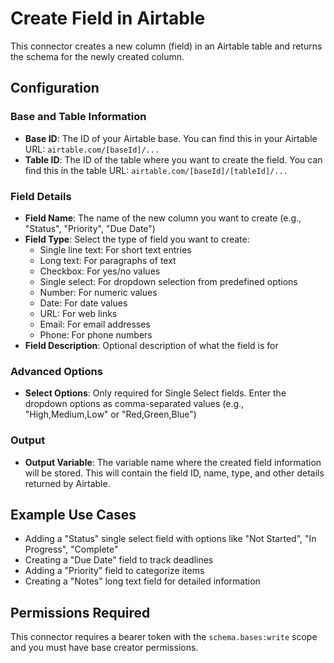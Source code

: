 # Create Field in Airtable

This connector creates a new column (field) in an Airtable table and returns the schema for the newly created column.

## Configuration

### Base and Table Information
- **Base ID**: The ID of your Airtable base. You can find this in your Airtable URL: `airtable.com/[baseId]/...`
- **Table ID**: The ID of the table where you want to create the field. You can find this in the table URL: `airtable.com/[baseId]/[tableId]/...`

### Field Details
- **Field Name**: The name of the new column you want to create (e.g., "Status", "Priority", "Due Date")
- **Field Type**: Select the type of field you want to create:
  - Single line text: For short text entries
  - Long text: For paragraphs of text
  - Checkbox: For yes/no values
  - Single select: For dropdown selection from predefined options
  - Number: For numeric values
  - Date: For date values
  - URL: For web links
  - Email: For email addresses
  - Phone: For phone numbers
- **Field Description**: Optional description of what the field is for

### Advanced Options
- **Select Options**: Only required for Single Select fields. Enter the dropdown options as comma-separated values (e.g., "High,Medium,Low" or "Red,Green,Blue")

### Output
- **Output Variable**: The variable name where the created field information will be stored. This will contain the field ID, name, type, and other details returned by Airtable.

## Example Use Cases

- Adding a "Status" single select field with options like "Not Started", "In Progress", "Complete"
- Creating a "Due Date" field to track deadlines
- Adding a "Priority" field to categorize items
- Creating a "Notes" long text field for detailed information

## Permissions Required

This connector requires a bearer token with the `schema.bases:write` scope and you must have base creator permissions.